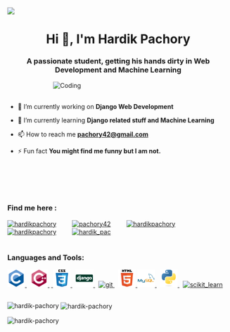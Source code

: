 <img align='center' src="https://user-images.githubusercontent.com/84628216/119238080-ffa09a00-bb5d-11eb-99a5-3c72d8cbb578.png">
<h1 align="center">Hi 👋, I'm Hardik Pachory</h1>
<h3 align="center">A passionate student, getting his hands dirty in Web Development and Machine Learning</h3>
<img align="right" alt="Coding" width="400" src="https://cdn.dribbble.com/users/1201592/screenshots/9078494/media/422a760a51cef7de2fa3db9daf697853.gif">

<br>
<br>

- 🔭 I’m currently working on **Django Web Development**

- 🌱 I’m currently learning **Django related stuff and Machine Learning**

- 📫 How to reach me **pachory42@gmail.com**

- ⚡ Fun fact **You might find me funny but I am not.**

<br>
<br>
<br>
<br>
<!--<h3 align="left">Connect with me:</h3>
<p align="left">
<p align="left"> <img src="https://komarev.com/ghpvc/?username=hardik-pachory&label=Profile%20views&color=0e75b6&style=flat" alt="hardik-pachory" /> </p>
<p align="left"> <a href="https://github.com/ryo-ma/github-profile-trophy"><img src="https://github-profile-trophy.vercel.app/?username=hardik-pachory" alt="hardik-pachory" /></a> </p>
<br><br> -->
<h3 align='left'>Find me here :</h3>
<a href="https://twitter.com/hardikpachory" target="blank"><img align="center" src="https://raw.githubusercontent.com/rahuldkjain/github-profile-readme-generator/22064237dce9d9052582c108ace3c161b646dfd9/src/images/icons/Social/twitter-alt.svg" alt="hardikpachory" height="30" width="40" /></a> &nbsp; &nbsp; &nbsp; &nbsp;
<a href="https://www.hackerrank.com/pachory42" target="blank"><img align="center" src="https://raw.githubusercontent.com/rahuldkjain/github-profile-readme-generator/22064237dce9d9052582c108ace3c161b646dfd9/src/images/icons/Social/hackerrank.svg" alt="pachory42" height="30" width="40" /></a> &nbsp; &nbsp; &nbsp; &nbsp;
<a href="https://kaggle.com/hardikpachory" target="blank"><img align="center" src="https://raw.githubusercontent.com/rahuldkjain/github-profile-readme-generator/22064237dce9d9052582c108ace3c161b646dfd9/src/images/icons/Social/kaggle.svg" alt="hardikpachory" height="30" width="40" /></a> &nbsp; &nbsp; &nbsp; &nbsp;
<a href="https://linkedin.com/in/hardikpachory" target="blank"><img align="center" src="https://raw.githubusercontent.com/rahuldkjain/github-profile-readme-generator/22064237dce9d9052582c108ace3c161b646dfd9/src/images/icons/Social/linked-in-alt.svg" alt="hardikpachory" height="30" width="40" /></a> &nbsp; &nbsp; &nbsp; &nbsp;
<a href="https://codepen.io/hardik_pac" target="blank"><img align="center" src="https://raw.githubusercontent.com/rahuldkjain/github-profile-readme-generator/22064237dce9d9052582c108ace3c161b646dfd9/src/images/icons/Social/codepen.svg" alt="hardik_pac" height="30" width="40" /></a>
<br><br>
<h3 align="left">Languages and Tools:</h3>
<p align="left"> <a href="https://www.cprogramming.com/" target="_blank"> <img src="https://raw.githubusercontent.com/devicons/devicon/master/icons/c/c-original.svg" alt="c" width="40" height="40"/> </a> &nbsp; <a href="https://www.w3schools.com/cpp/" target="_blank"> <img src="https://raw.githubusercontent.com/devicons/devicon/master/icons/cplusplus/cplusplus-original.svg" alt="cplusplus" width="40" height="40"/> </a>&nbsp;<a href="https://www.w3schools.com/css/" target="_blank"> <img src="https://raw.githubusercontent.com/devicons/devicon/master/icons/css3/css3-original-wordmark.svg" alt="css3" width="40" height="40"/> </a> &nbsp; <a href="https://www.djangoproject.com/" target="_blank"> <img src="https://raw.githubusercontent.com/devicons/devicon/master/icons/django/django-original.svg" alt="django" width="40" height="40"/> </a> &nbsp; <a href="https://git-scm.com/" target="_blank"> <img src="https://www.vectorlogo.zone/logos/git-scm/git-scm-icon.svg" alt="git" width="40" height="40"/> </a> &nbsp; <a href="https://www.w3.org/html/" target="_blank"> <img src="https://raw.githubusercontent.com/devicons/devicon/master/icons/html5/html5-original-wordmark.svg" alt="html5" width="40" height="40"/> </a> <a href="https://www.mysql.com/" target="_blank"> <img src="https://raw.githubusercontent.com/devicons/devicon/master/icons/mysql/mysql-original-wordmark.svg" alt="mysql" width="40" height="40"/> </a> &nbsp; <a href="https://www.python.org" target="_blank"> <img src="https://raw.githubusercontent.com/devicons/devicon/master/icons/python/python-original.svg" alt="python" width="40" height="40"/> </a> &nbsp; <a href="https://scikit-learn.org/" target="_blank"> <img src="https://upload.wikimedia.org/wikipedia/commons/0/05/Scikit_learn_logo_small.svg" alt="scikit_learn" width="40" height="40"/> </a>
<br><br>
<p><img align="left" src="https://github-readme-stats.vercel.app/api/top-langs?username=hardik-pachory&show_icons=true&locale=en&layout=compact" alt="hardik-pachory" /></p>

<p>&nbsp;<img align="center" src="https://github-readme-stats.vercel.app/api?username=hardik-pachory&show_icons=true&locale=en" alt="hardik-pachory" /></p>

<p><img align="center" src="https://github-readme-streak-stats.herokuapp.com/?user=hardik-pachory&" alt="hardik-pachory" /></p>

